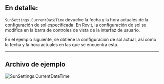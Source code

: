 ## En detalle:
`SunSettings.CurrentDateTime` devuelve la fecha y la hora actuales de la configuración de sol especificada. En Revit, la configuración de sol se modifica en la barra de controles de vista de la interfaz de usuario.

En el ejemplo siguiente, se obtiene la configuración de sol actual, así como la fecha y la hora actuales en las que se encuentra esta.
___
## Archivo de ejemplo

![SunSettings.CurrentDateTime](./Revit.Elements.SunSettings.CurrentDateTime_img.jpg)
